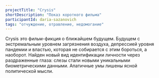 ```yaml
---
projectTitle: "Crysis"
shortDescription: "Показ короткого фильма"
participantId: daria-sazanovich
tags: "отчуждение, отравление, недомогание"
---
```


Crysis это фильм-фикция о ближайшем будущем. Будущем с экстремальным уровнем загрязнения воздуха, депрессией уровня пандемии и властью, которая не собирается с этим бороться, а наоборот. Найден новый вид идентификации личности через раздраженные глаза: слезы стали новыми уникальными биометрическими данными. Апатичные умы лишены ясной политической мысли.
